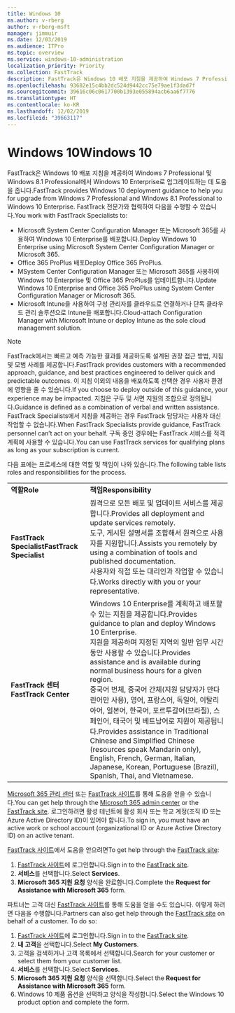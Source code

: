 ```yaml
---
title: Windows 10
ms.author: v-rberg
author: v-rberg-msft
manager: jimmuir
ms.date: 12/03/2019
ms.audience: ITPro
ms.topic: overview
ms.service: windows-10-administration
localization_priority: Priority
ms.collection: FastTrack
description: FastTrack은 Windows 10 배포 지침을 제공하여 Windows 7 Professional 및 Windows 8.1 Professional에서 Windows 10 Enterprise로 업그레이드하는 데 도움을 줍니다.
ms.openlocfilehash: 93682e15c4bb2dc524d9442cc75e79ae1f3dad7f
ms.sourcegitcommit: 39616c06c0617700b1393e055894acb6aa6f7776
ms.translationtype: HT
ms.contentlocale: ko-KR
ms.lasthandoff: 12/02/2019
ms.locfileid: "39663117"
---
```

# <a name="windows-10"></a><span data-ttu-id="65880-103">Windows 10</span><span class="sxs-lookup"><span data-stu-id="65880-103">Windows 10</span></span>

<span data-ttu-id="65880-104">FastTrack은 Windows 10 배포 지침을 제공하여 Windows 7 Professional 및 Windows 8.1 Professional에서 Windows 10 Enterprise로 업그레이드하는 데 도움을 줍니다.</span><span class="sxs-lookup"><span data-stu-id="65880-104">FastTrack provides Windows 10 deployment guidance to help you for upgrade from Windows 7 Professional and Windows 8.1 Professional to Windows 10 Enterprise.</span></span> <span data-ttu-id="65880-105">FastTrack 전문가와 협력하여 다음을 수행할 수 있습니다.</span><span class="sxs-lookup"><span data-stu-id="65880-105">You work with FastTrack Specialists to:</span></span>

- <span data-ttu-id="65880-106">Microsoft System Center Configuration Manager 또는 Microsoft 365를 사용하여 Windows 10 Enterprise를 배포합니다.</span><span class="sxs-lookup"><span data-stu-id="65880-106">Deploy Windows 10 Enterprise using Microsoft System Center Configuration Manager or Microsoft 365.</span></span>
- <span data-ttu-id="65880-107">Office 365 ProPlus 배포</span><span class="sxs-lookup"><span data-stu-id="65880-107">Deploy Office 365 ProPlus.</span></span> 
- <span data-ttu-id="65880-108">MSystem Center Configuration Manager 또는 Microsoft 365를 사용하여 Windows 10 Enterprise 및 Office 365 ProPlus를 업데이트합니다.</span><span class="sxs-lookup"><span data-stu-id="65880-108">Update Windows 10 Enterprise and Office 365 ProPlus using System Center Configuration Manager or Microsoft 365.</span></span>
- <span data-ttu-id="65880-109">Microsoft Intune을 사용하여 구성 관리자를 클라우드로 연결하거나 단독 클라우드 관리 솔루션으로 Intune을 배포합니다.</span><span class="sxs-lookup"><span data-stu-id="65880-109">Cloud-attach Configuration Manager with Microsoft Intune or deploy Intune as the sole cloud management solution.</span></span>
  
> [!NOTE]
> <span data-ttu-id="65880-110">FastTrack에서는 빠르고 예측 가능한 결과를 제공하도록 설계된 권장 접근 방법, 지침 및 모범 사례를 제공합니다.</span><span class="sxs-lookup"><span data-stu-id="65880-110">FastTrack provides customers with a recommended approach, guidance, and best practices engineered to deliver quick and predictable outcomes.</span></span> <span data-ttu-id="65880-111">이 지침 이외의 내용을 배포하도록 선택한 경우 사용자 환경에 영향을 줄 수 있습니다.</span><span class="sxs-lookup"><span data-stu-id="65880-111">If you choose to deploy outside of this guidance, your experience may be impacted.</span></span> <span data-ttu-id="65880-112">지침은 구두 및 서면 지원의 조합으로 정의됩니다.</span><span class="sxs-lookup"><span data-stu-id="65880-112">Guidance is defined as a combination of verbal and written assistance.</span></span> <span data-ttu-id="65880-113">FastTrack Specialists에서 지침을 제공하는 경우 FastTrack 담당자는 사용자 대신 작업할 수 없습니다.</span><span class="sxs-lookup"><span data-stu-id="65880-113">When FastTrack Specialists provide guidance, FastTrack personnel can’t act on your behalf.</span></span> <span data-ttu-id="65880-114">구독 중인 경우에는 FastTrack 서비스를 적격 계획에 사용할 수 있습니다.</span><span class="sxs-lookup"><span data-stu-id="65880-114">You can use FastTrack services for qualifying plans as long as your subscription is current.</span></span>  
    
<span data-ttu-id="65880-115">다음 표에는 프로세스에 대한 역할 및 책임이 나와 있습니다.</span><span class="sxs-lookup"><span data-stu-id="65880-115">The following table lists roles and responsibilities for the process.</span></span>

|||
|:-----|:-----|
|<span data-ttu-id="65880-116">**역할**</span><span class="sxs-lookup"><span data-stu-id="65880-116">**Role**</span></span> <br/> |<span data-ttu-id="65880-117">**책임**</span><span class="sxs-lookup"><span data-stu-id="65880-117">**Responsibility**</span></span> <br/> |
|<span data-ttu-id="65880-118">**FastTrack Specialist**</span><span class="sxs-lookup"><span data-stu-id="65880-118">**FastTrack Specialist**</span></span> <br/> |<span data-ttu-id="65880-119">원격으로 모든 배포 및 업데이트 서비스를 제공합니다.</span><span class="sxs-lookup"><span data-stu-id="65880-119">Provides all deployment and update services remotely.</span></span>  <br/> <span data-ttu-id="65880-120">도구, 게시된 설명서를 조합해서 원격으로 사용자를 지원합니다.</span><span class="sxs-lookup"><span data-stu-id="65880-120">Assists you remotely by using a combination of tools and published documentation.</span></span> <br/> <span data-ttu-id="65880-121">사용자와 직접 또는 대리인과 작업할 수 있습니다.</span><span class="sxs-lookup"><span data-stu-id="65880-121">Works directly with you or your representative.</span></span>|
|<span data-ttu-id="65880-122">**FastTrack 센터**</span><span class="sxs-lookup"><span data-stu-id="65880-122">**FastTrack Center**</span></span>  <br/> |<span data-ttu-id="65880-123">Windows 10 Enterprise를 계획하고 배포할 수 있는 지침을 제공합니다.</span><span class="sxs-lookup"><span data-stu-id="65880-123">Provides guidance to plan and deploy Windows 10 Enterprise.</span></span>   <br/> <span data-ttu-id="65880-124">지원을 제공하며 지정된 지역의 일반 업무 시간 동안 사용할 수 있습니다.</span><span class="sxs-lookup"><span data-stu-id="65880-124">Provides assistance and is available during normal business hours for a given region.</span></span> <br/> <span data-ttu-id="65880-125">중국어 번체, 중국어 간체(지원 담당자가 만다린어만 사용), 영어, 프랑스어, 독일어, 이탈리아어, 일본어, 한국어, 포르투갈어(브라질), 스페인어, 태국어 및 베트남어로 지원이 제공됩니다.</span><span class="sxs-lookup"><span data-stu-id="65880-125">Provides assistance in Traditional Chinese and Simplified Chinese (resources speak Mandarin only), English, French, German, Italian, Japanese, Korean, Portuguese (Brazil), Spanish, Thai, and Vietnamese.</span></span>|
 
<span data-ttu-id="65880-126">[Microsoft 365 관리 센터](https://go.microsoft.com/fwlink/?linkid=2032704) 또는 [FastTrack 사이트](https://go.microsoft.com/fwlink/?linkid=780698)를 통해 도움을 얻을 수 있습니다.</span><span class="sxs-lookup"><span data-stu-id="65880-126">You can get help through the [Microsoft 365 admin center](https://go.microsoft.com/fwlink/?linkid=2032704) or the [FastTrack site](https://go.microsoft.com/fwlink/?linkid=780698).</span></span> <span data-ttu-id="65880-127">로그인하려면 활성 테넌트에 활성 회사 또는 학교 계정(조직 ID 또는 Azure Active Directory ID)이 있어야 합니다.</span><span class="sxs-lookup"><span data-stu-id="65880-127">To sign in, you must have an active work or school account (organizational ID or Azure Active Directory ID) on an active tenant.</span></span> 

<span data-ttu-id="65880-128">[FastTrack 사이트](https://go.microsoft.com/fwlink/?linkid=780698)에서 도움을 얻으려면</span><span class="sxs-lookup"><span data-stu-id="65880-128">To get help through the [FastTrack site](https://go.microsoft.com/fwlink/?linkid=780698):</span></span> 
1.  <span data-ttu-id="65880-129">[FastTrack 사이트](https://go.microsoft.com/fwlink/?linkid=780698)에 로그인합니다.</span><span class="sxs-lookup"><span data-stu-id="65880-129">Sign in to the [FastTrack site](https://go.microsoft.com/fwlink/?linkid=780698).</span></span> 
2.  <span data-ttu-id="65880-130">**서비스**를 선택합니다.</span><span class="sxs-lookup"><span data-stu-id="65880-130">Select **Services**.</span></span>
3.  <span data-ttu-id="65880-131">**Microsoft 365 지원 요청** 양식을 완료합니다.</span><span class="sxs-lookup"><span data-stu-id="65880-131">Complete the **Request for Assistance with Microsoft 365** form.</span></span>
  
<span data-ttu-id="65880-p104">파트너는 고객 대신 [FastTrack 사이트](https://go.microsoft.com/fwlink/?linkid=780698)를 통해 도움을 얻을 수도 있습니다. 이렇게 하려면 다음을 수행합니다.</span><span class="sxs-lookup"><span data-stu-id="65880-p104">Partners can also get help through the [FastTrack site](https://go.microsoft.com/fwlink/?linkid=780698) on behalf of a customer. To do so:</span></span>
1.  <span data-ttu-id="65880-134">[FastTrack 사이트](https://go.microsoft.com/fwlink/?linkid=780698)에 로그인합니다.</span><span class="sxs-lookup"><span data-stu-id="65880-134">Sign in to the [FastTrack site](https://go.microsoft.com/fwlink/?linkid=780698).</span></span> 
2.  <span data-ttu-id="65880-135">**내 고객**을 선택합니다.</span><span class="sxs-lookup"><span data-stu-id="65880-135">Select **My Customers**.</span></span>
3.  <span data-ttu-id="65880-136">고객을 검색하거나 고객 목록에서 선택합니다.</span><span class="sxs-lookup"><span data-stu-id="65880-136">Search for your customer or select them from your customer list.</span></span>
4.  <span data-ttu-id="65880-137">**서비스**를 선택합니다.</span><span class="sxs-lookup"><span data-stu-id="65880-137">Select **Services**.</span></span>
5.  <span data-ttu-id="65880-138">**Microsoft 365 지원 요청** 양식을 선택합니다.</span><span class="sxs-lookup"><span data-stu-id="65880-138">Select the **Request for Assistance with Microsoft 365** form.</span></span>
6.  <span data-ttu-id="65880-139">Windows 10 제품 옵션을 선택하고 양식을 작성합니다.</span><span class="sxs-lookup"><span data-stu-id="65880-139">Select the Windows 10 product option and complete the form.</span></span>
 